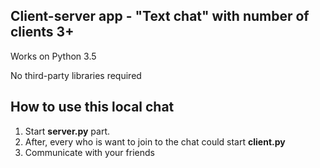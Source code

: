##  Client-server app - "Text chat" with number of clients 3+

Works on Python 3.5

No third-party libraries required

## How to use this local chat

1. Start __server.py__ part.
2. After, every who is want to join to the chat could start __client.py__
3. Communicate with your friends

